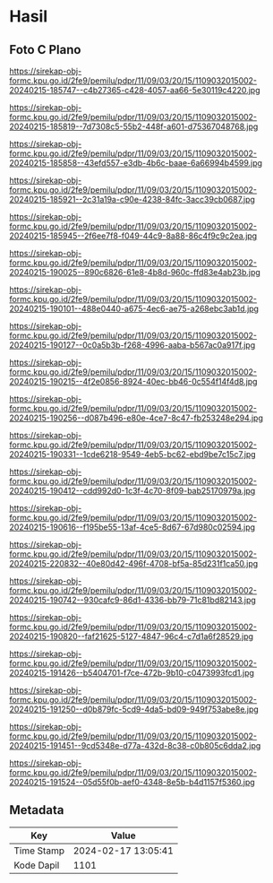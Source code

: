 # Hasil

## Foto C Plano

https://sirekap-obj-formc.kpu.go.id/2fe9/pemilu/pdpr/11/09/03/20/15/1109032015002-20240215-185747--c4b27365-c428-4057-aa66-5e30119c4220.jpg

https://sirekap-obj-formc.kpu.go.id/2fe9/pemilu/pdpr/11/09/03/20/15/1109032015002-20240215-185819--7d7308c5-55b2-448f-a601-d75367048768.jpg

https://sirekap-obj-formc.kpu.go.id/2fe9/pemilu/pdpr/11/09/03/20/15/1109032015002-20240215-185858--43efd557-e3db-4b6c-baae-6a66994b4599.jpg

https://sirekap-obj-formc.kpu.go.id/2fe9/pemilu/pdpr/11/09/03/20/15/1109032015002-20240215-185921--2c31a19a-c90e-4238-84fc-3acc39cb0687.jpg

https://sirekap-obj-formc.kpu.go.id/2fe9/pemilu/pdpr/11/09/03/20/15/1109032015002-20240215-185945--2f6ee7f8-f049-44c9-8a88-86c4f9c9c2ea.jpg

https://sirekap-obj-formc.kpu.go.id/2fe9/pemilu/pdpr/11/09/03/20/15/1109032015002-20240215-190025--890c6826-61e8-4b8d-960c-ffd83e4ab23b.jpg

https://sirekap-obj-formc.kpu.go.id/2fe9/pemilu/pdpr/11/09/03/20/15/1109032015002-20240215-190101--488e0440-a675-4ec6-ae75-a268ebc3ab1d.jpg

https://sirekap-obj-formc.kpu.go.id/2fe9/pemilu/pdpr/11/09/03/20/15/1109032015002-20240215-190127--0c0a5b3b-f268-4996-aaba-b567ac0a917f.jpg

https://sirekap-obj-formc.kpu.go.id/2fe9/pemilu/pdpr/11/09/03/20/15/1109032015002-20240215-190215--4f2e0856-8924-40ec-bb46-0c554f14f4d8.jpg

https://sirekap-obj-formc.kpu.go.id/2fe9/pemilu/pdpr/11/09/03/20/15/1109032015002-20240215-190256--d087b496-e80e-4ce7-8c47-fb253248e294.jpg

https://sirekap-obj-formc.kpu.go.id/2fe9/pemilu/pdpr/11/09/03/20/15/1109032015002-20240215-190331--1cde6218-9549-4eb5-bc62-ebd9be7c15c7.jpg

https://sirekap-obj-formc.kpu.go.id/2fe9/pemilu/pdpr/11/09/03/20/15/1109032015002-20240215-190412--cdd992d0-1c3f-4c70-8f09-bab25170979a.jpg

https://sirekap-obj-formc.kpu.go.id/2fe9/pemilu/pdpr/11/09/03/20/15/1109032015002-20240215-190616--f195be55-13af-4ce5-8d67-67d980c02594.jpg

https://sirekap-obj-formc.kpu.go.id/2fe9/pemilu/pdpr/11/09/03/20/15/1109032015002-20240215-220832--40e80d42-496f-4708-bf5a-85d231f1ca50.jpg

https://sirekap-obj-formc.kpu.go.id/2fe9/pemilu/pdpr/11/09/03/20/15/1109032015002-20240215-190742--930cafc9-86d1-4336-bb79-71c81bd82143.jpg

https://sirekap-obj-formc.kpu.go.id/2fe9/pemilu/pdpr/11/09/03/20/15/1109032015002-20240215-190820--faf21625-5127-4847-96c4-c7d1a6f28529.jpg

https://sirekap-obj-formc.kpu.go.id/2fe9/pemilu/pdpr/11/09/03/20/15/1109032015002-20240215-191426--b5404701-f7ce-472b-9b10-c0473993fcd1.jpg

https://sirekap-obj-formc.kpu.go.id/2fe9/pemilu/pdpr/11/09/03/20/15/1109032015002-20240215-191250--d0b879fc-5cd9-4da5-bd09-949f753abe8e.jpg

https://sirekap-obj-formc.kpu.go.id/2fe9/pemilu/pdpr/11/09/03/20/15/1109032015002-20240215-191451--9cd5348e-d77a-432d-8c38-c0b805c6dda2.jpg

https://sirekap-obj-formc.kpu.go.id/2fe9/pemilu/pdpr/11/09/03/20/15/1109032015002-20240215-191524--05d55f0b-aef0-4348-8e5b-b4d1157f5360.jpg


## Metadata

| Key        | Value               |
| ---------- | ------------------- |
| Time Stamp | 2024-02-17 13:05:41 |
| Kode Dapil | 1101                |



